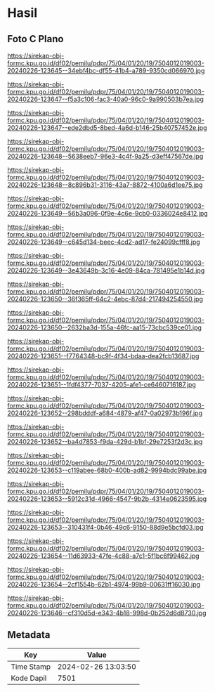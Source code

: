 # Hasil

## Foto C Plano

https://sirekap-obj-formc.kpu.go.id/df02/pemilu/pdpr/75/04/01/20/19/7504012019003-20240226-123645--34ebf4bc-df55-41b4-a789-9350cd066970.jpg

https://sirekap-obj-formc.kpu.go.id/df02/pemilu/pdpr/75/04/01/20/19/7504012019003-20240226-123647--f5a3c106-fac3-40a0-96c0-9a990503b7ea.jpg

https://sirekap-obj-formc.kpu.go.id/df02/pemilu/pdpr/75/04/01/20/19/7504012019003-20240226-123647--ede2dbd5-8bed-4a6d-b146-25b40757452e.jpg

https://sirekap-obj-formc.kpu.go.id/df02/pemilu/pdpr/75/04/01/20/19/7504012019003-20240226-123648--5638eeb7-96e3-4c4f-9a25-d3eff47567de.jpg

https://sirekap-obj-formc.kpu.go.id/df02/pemilu/pdpr/75/04/01/20/19/7504012019003-20240226-123648--8c896b31-3116-43a7-8872-4100a6d1ee75.jpg

https://sirekap-obj-formc.kpu.go.id/df02/pemilu/pdpr/75/04/01/20/19/7504012019003-20240226-123649--56b3a096-0f9e-4c6e-9cb0-0336024e8412.jpg

https://sirekap-obj-formc.kpu.go.id/df02/pemilu/pdpr/75/04/01/20/19/7504012019003-20240226-123649--c645d134-beec-4cd2-ad17-fe24099cfff8.jpg

https://sirekap-obj-formc.kpu.go.id/df02/pemilu/pdpr/75/04/01/20/19/7504012019003-20240226-123649--3e43649b-3c16-4e09-84ca-781495e1b14d.jpg

https://sirekap-obj-formc.kpu.go.id/df02/pemilu/pdpr/75/04/01/20/19/7504012019003-20240226-123650--36f365ff-64c2-4ebc-87d4-217494254550.jpg

https://sirekap-obj-formc.kpu.go.id/df02/pemilu/pdpr/75/04/01/20/19/7504012019003-20240226-123650--2632ba3d-155a-46fc-aa15-73cbc539ce01.jpg

https://sirekap-obj-formc.kpu.go.id/df02/pemilu/pdpr/75/04/01/20/19/7504012019003-20240226-123651--f7764348-bc9f-4f34-bdaa-dea2fcb13687.jpg

https://sirekap-obj-formc.kpu.go.id/df02/pemilu/pdpr/75/04/01/20/19/7504012019003-20240226-123651--1fdf4377-7037-4205-afe1-ce6460716187.jpg

https://sirekap-obj-formc.kpu.go.id/df02/pemilu/pdpr/75/04/01/20/19/7504012019003-20240226-123652--298bdddf-a684-4879-af47-0a02973b196f.jpg

https://sirekap-obj-formc.kpu.go.id/df02/pemilu/pdpr/75/04/01/20/19/7504012019003-20240226-123652--ba4d7853-f9da-429d-b1bf-29e7253f2d3c.jpg

https://sirekap-obj-formc.kpu.go.id/df02/pemilu/pdpr/75/04/01/20/19/7504012019003-20240226-123653--c119abee-68b0-400b-ad82-9994bdc99abe.jpg

https://sirekap-obj-formc.kpu.go.id/df02/pemilu/pdpr/75/04/01/20/19/7504012019003-20240226-123653--5912c31d-4966-4547-9b2b-4314e0623595.jpg

https://sirekap-obj-formc.kpu.go.id/df02/pemilu/pdpr/75/04/01/20/19/7504012019003-20240226-123653--310431f4-0b46-49c6-9150-88d9e5bcfd03.jpg

https://sirekap-obj-formc.kpu.go.id/df02/pemilu/pdpr/75/04/01/20/19/7504012019003-20240226-123654--11d63933-47fe-4c88-a7c1-5f1bc6f99462.jpg

https://sirekap-obj-formc.kpu.go.id/df02/pemilu/pdpr/75/04/01/20/19/7504012019003-20240226-123654--2cf1554b-62b1-4974-99b9-00631ff16030.jpg

https://sirekap-obj-formc.kpu.go.id/df02/pemilu/pdpr/75/04/01/20/19/7504012019003-20240226-123646--cf310d5d-e343-4b18-998d-0b252d6d8730.jpg


## Metadata

| Key        | Value               |
| ---------- | ------------------- |
| Time Stamp | 2024-02-26 13:03:50 |
| Kode Dapil | 7501                |



